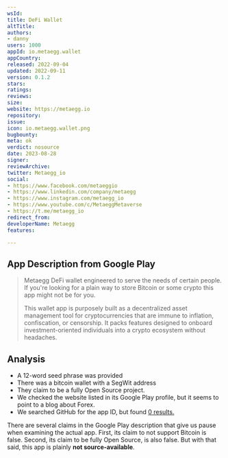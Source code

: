 ```yaml
---
wsId: 
title: DeFi Wallet
altTitle: 
authors:
- danny
users: 1000
appId: io.metaegg.wallet
appCountry: 
released: 2022-09-04
updated: 2022-09-11
version: 0.1.2
stars: 
ratings: 
reviews: 
size: 
website: https://metaegg.io
repository: 
issue: 
icon: io.metaegg.wallet.png
bugbounty: 
meta: ok
verdict: nosource
date: 2023-08-28
signer: 
reviewArchive: 
twitter: Metaegg_io
social:
- https://www.facebook.com/metaeggio
- https://www.linkedin.com/company/metaegg
- https://www.instagram.com/metaegg_io
- https://www.youtube.com/c/MetaeggMetaverse
- https://t.me/metaegg_io
redirect_from: 
developerName: Metaegg
features: 

---
```


## App Description from Google Play

> Metaegg DeFi wallet engineered to serve the needs of certain people. If you're looking for a plain way to store Bitcoin or some crypto this app might not be for you.
>
> This wallet app is purposely built as a decentralized asset management tool for cryptocurrencies that are immune to inflation, confiscation, or censorship. It packs features designed to onboard investment-oriented individuals into a crypto ecosystem without headaches.

## Analysis 

- A 12-word seed phrase was provided
- There was a bitcoin wallet with a SegWit address
- They claim to be a fully Open Source project. 
- We checked the website listed in its Google Play profile, but it seems to point to a blog about Forex. 
- We searched GitHub for the app ID, but found [0 results.](https://github.com/search?q=io.metaegg.wallet&type=code)

There are several claims in the Google Play description that give us pause when examining the actual app. First, its claim to not support Bitcoin is false. Second, its claim to be fully Open Source, is also false. But with that said, this app is plainly **not source-available**.